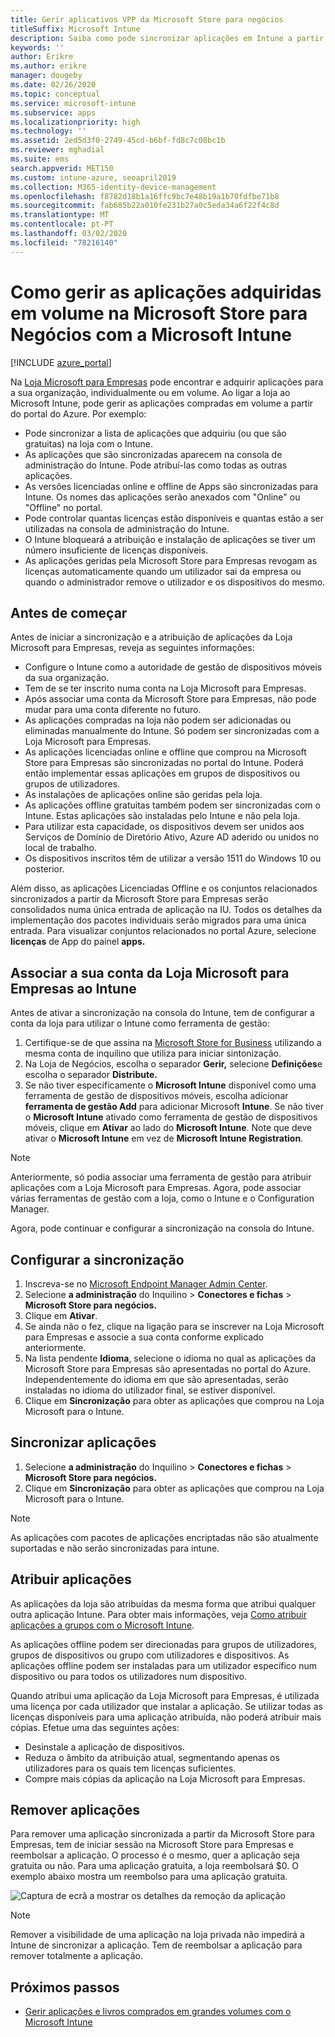 ```yaml
---
title: Gerir aplicativos VPP da Microsoft Store para negócios
titleSuffix: Microsoft Intune
description: Saiba como pode sincronizar aplicações em Intune a partir da Microsoft Store for Business.
keywords: ''
author: Erikre
ms.author: erikre
manager: dougeby
ms.date: 02/26/2020
ms.topic: conceptual
ms.service: microsoft-intune
ms.subservice: apps
ms.localizationpriority: high
ms.technology: ''
ms.assetid: 2ed5d3f0-2749-45cd-b6bf-fd8c7c08bc1b
ms.reviewer: mghadial
ms.suite: ems
search.appverid: MET150
ms.custom: intune-azure, seoapril2019
ms.collection: M365-identity-device-management
ms.openlocfilehash: f8782d18b1a16ffc9bc7e48b19a1b70fdfbe71b8
ms.sourcegitcommit: fab685b22a010fe231b27a0c5eda34a6f22f4c8d
ms.translationtype: MT
ms.contentlocale: pt-PT
ms.lasthandoff: 03/02/2020
ms.locfileid: "78216140"
---
```

# <a name="how-to-manage-volume-purchased-apps-from-the-microsoft-store-for-business-with-microsoft-intune"></a>Como gerir as aplicações adquiridas em volume na Microsoft Store para Negócios com a Microsoft Intune

[!INCLUDE [azure_portal](../includes/azure_portal.md)]

Na [Loja Microsoft para Empresas](https://www.microsoft.com/business-store) pode encontrar e adquirir aplicações para a sua organização, individualmente ou em volume. Ao ligar a loja ao Microsoft Intune, pode gerir as aplicações compradas em volume a partir do portal do Azure. Por exemplo:
* Pode sincronizar a lista de aplicações que adquiriu (ou que são gratuitas) na loja com o Intune.
* As aplicações que são sincronizadas aparecem na consola de administração do Intune. Pode atribuí-las como todas as outras aplicações.
* As versões licenciadas online e offline de Apps são sincronizadas para Intune. Os nomes das aplicações serão anexados com "Online" ou "Offline" no portal.
* Pode controlar quantas licenças estão disponíveis e quantas estão a ser utilizadas na consola de administração do Intune.
* O Intune bloqueará a atribuição e instalação de aplicações se tiver um número insuficiente de licenças disponíveis.
* As aplicações geridas pela Microsoft Store para Empresas revogam as licenças automaticamente quando um utilizador sai da empresa ou quando o administrador remove o utilizador e os dispositivos do mesmo.

## <a name="before-you-start"></a>Antes de começar

Antes de iniciar a sincronização e a atribuição de aplicações da Loja Microsoft para Empresas, reveja as seguintes informações:

- Configure o Intune como a autoridade de gestão de dispositivos móveis da sua organização.
- Tem de se ter inscrito numa conta na Loja Microsoft para Empresas.
- Após associar uma conta da Microsoft Store para Empresas, não pode mudar para uma conta diferente no futuro.
- As aplicações compradas na loja não podem ser adicionadas ou eliminadas manualmente do Intune. Só podem ser sincronizadas com a Loja Microsoft para Empresas.
- As aplicações licenciadas online e offline que comprou na Microsoft Store para Empresas são sincronizadas no portal do Intune. Poderá então implementar essas aplicações em grupos de dispositivos ou grupos de utilizadores. 
- As instalações de aplicações online são geridas pela loja.
- As aplicações offline gratuitas também podem ser sincronizadas com o Intune. Estas aplicações são instaladas pelo Intune e não pela loja.
- Para utilizar esta capacidade, os dispositivos devem ser unidos aos Serviços de Domínio de Diretório Ativo, Azure AD aderido ou unidos no local de trabalho.
- Os dispositivos inscritos têm de utilizar a versão 1511 do Windows 10 ou posterior.

Além disso, as aplicações Licenciadas Offline e os conjuntos relacionados sincronizados a partir da Microsoft Store para Empresas serão consolidados numa única entrada de aplicação na IU. Todos os detalhes da implementação dos pacotes individuais serão migrados para uma única entrada. Para visualizar conjuntos relacionados no portal Azure, selecione **licenças** de App do painel **apps.**

## <a name="associate-your-microsoft-store-for-business-account-with-intune"></a>Associar a sua conta da Loja Microsoft para Empresas ao Intune
Antes de ativar a sincronização na consola do Intune, tem de configurar a conta da loja para utilizar o Intune como ferramenta de gestão:
1. Certifique-se de que assina na [Microsoft Store for Business](https://www.microsoft.com/business-store) utilizando a mesma conta de inquilino que utiliza para iniciar sintonização.
2. Na Loja de Negócios, escolha o separador **Gerir,** selecione **Definições**e escolha o separador **Distribute.**
3. Se não tiver especificamente o **Microsoft Intune** disponível como uma ferramenta de gestão de dispositivos móveis, escolha adicionar **ferramenta de gestão Add** para adicionar Microsoft **Intune**. Se não tiver o **Microsoft Intune** ativado como ferramenta de gestão de dispositivos móveis, clique em **Ativar** ao lado do **Microsoft Intune**. Note que deve ativar o **Microsoft Intune** em vez de **Microsoft Intune Registration**.

> [!NOTE]
> Anteriormente, só podia associar uma ferramenta de gestão para atribuir aplicações com a Loja Microsoft para Empresas. Agora, pode associar várias ferramentas de gestão com a loja, como o Intune e o Configuration Manager. 

Agora, pode continuar e configurar a sincronização na consola do Intune.

## <a name="configure-synchronization"></a>Configurar a sincronização

1. Inscreva-se no [Microsoft Endpoint Manager Admin Center](https://go.microsoft.com/fwlink/?linkid=2109431).
2. Selecione **a administração** do Inquilino > **Conectores e fichas** > **Microsoft Store para negócios.**
3. Clique em **Ativar**.
4. Se ainda não o fez, clique na ligação para se inscrever na Loja Microsoft para Empresas e associe a sua conta conforme explicado anteriormente.
5. Na lista pendente **Idioma**, selecione o idioma no qual as aplicações da Microsoft Store para Empresas são apresentadas no portal do Azure. Independentemente do idioma em que são apresentadas, serão instaladas no idioma do utilizador final, se estiver disponível.
6. Clique em **Sincronização** para obter as aplicações que comprou na Loja Microsoft para o Intune.

## <a name="synchronize-apps"></a>Sincronizar aplicações

1. Selecione **a administração** do Inquilino > **Conectores e fichas** > **Microsoft Store para negócios.**
2. Clique em **Sincronização** para obter as aplicações que comprou na Loja Microsoft para o Intune.

> [!NOTE]
> As aplicações com pacotes de aplicações encriptadas não são atualmente suportadas e não serão sincronizadas para intune.

## <a name="assign-apps"></a>Atribuir aplicações

As aplicações da loja são atribuídas da mesma forma que atribui qualquer outra aplicação Intune. Para obter mais informações, veja [Como atribuir aplicações a grupos com o Microsoft Intune](apps-deploy.md). 

As aplicações offline podem ser direcionadas para grupos de utilizadores, grupos de dispositivos ou grupo com utilizadores e dispositivos.
As aplicações offline podem ser instaladas para um utilizador específico num dispositivo ou para todos os utilizadores num dispositivo. 


Quando atribui uma aplicação da Loja Microsoft para Empresas, é utilizada uma licença por cada utilizador que instalar a aplicação. Se utilizar todas as licenças disponíveis para uma aplicação atribuída, não poderá atribuir mais cópias. Efetue uma das seguintes ações:
* Desinstale a aplicação de dispositivos.
* Reduza o âmbito da atribuição atual, segmentando apenas os utilizadores para os quais tem licenças suficientes.
* Compre mais cópias da aplicação na Loja Microsoft para Empresas.

## <a name="remove-apps"></a>Remover aplicações

Para remover uma aplicação sincronizada a partir da Microsoft Store para Empresas, tem de iniciar sessão na Microsoft Store para Empresas e reembolsar a aplicação. O processo é o mesmo, quer a aplicação seja gratuita ou não. Para uma aplicação gratuita, a loja reembolsará $0. O exemplo abaixo mostra um reembolso para uma aplicação gratuita. 

![Captura de ecrã a mostrar os detalhes da remoção da aplicação](./media/windows-store-for-business/microsoft-store-for-business-01.png)

> [!NOTE]
> Remover a visibilidade de uma aplicação na loja privada não impedirá a Intune de sincronizar a aplicação. Tem de reembolsar a aplicação para remover totalmente a aplicação.

## <a name="next-steps"></a>Próximos passos

- [Gerir aplicações e livros comprados em grandes volumes com o Microsoft Intune](../vpp-apps.md)
